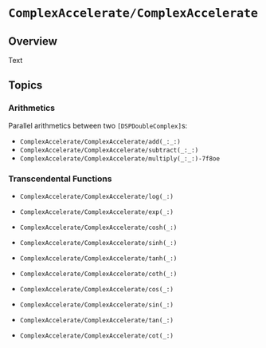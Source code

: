 #  ``ComplexAccelerate/ComplexAccelerate``


## Overview

<!--@START_MENU_TOKEN@-->Text<!--@END_MENU_TOKEN@-->

## Topics

### Arithmetics

Parallel arithmetics between two `[DSPDoubleComplex]`s:

- ``ComplexAccelerate/ComplexAccelerate/add(_:_:)``
- ``ComplexAccelerate/ComplexAccelerate/subtract(_:_:)``
- ``ComplexAccelerate/ComplexAccelerate/multiply(_:_:)-7f8oe``

### Transcendental Functions

- ``ComplexAccelerate/ComplexAccelerate/log(_:)``
- ``ComplexAccelerate/ComplexAccelerate/exp(_:)``

- ``ComplexAccelerate/ComplexAccelerate/cosh(_:)``
- ``ComplexAccelerate/ComplexAccelerate/sinh(_:)``
- ``ComplexAccelerate/ComplexAccelerate/tanh(_:)``
- ``ComplexAccelerate/ComplexAccelerate/coth(_:)``

- ``ComplexAccelerate/ComplexAccelerate/cos(_:)``
- ``ComplexAccelerate/ComplexAccelerate/sin(_:)``
- ``ComplexAccelerate/ComplexAccelerate/tan(_:)``
- ``ComplexAccelerate/ComplexAccelerate/cot(_:)``

